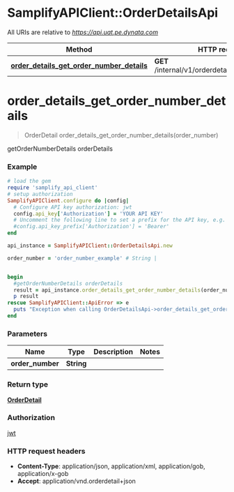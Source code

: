 # SamplifyAPIClient::OrderDetailsApi

All URIs are relative to *https://api.uat.pe.dynata.com*

Method | HTTP request | Description
------------- | ------------- | -------------
[**order_details_get_order_number_details**](OrderDetailsApi.md#order_details_get_order_number_details) | **GET** /internal/v1/orderdetails/{orderNumber}/ | getOrderNumberDetails orderDetails


# **order_details_get_order_number_details**
> OrderDetail order_details_get_order_number_details(order_number)

getOrderNumberDetails orderDetails

### Example
```ruby
# load the gem
require 'samplify_api_client'
# setup authorization
SamplifyAPIClient.configure do |config|
  # Configure API key authorization: jwt
  config.api_key['Authorization'] = 'YOUR API KEY'
  # Uncomment the following line to set a prefix for the API key, e.g. 'Bearer' (defaults to nil)
  #config.api_key_prefix['Authorization'] = 'Bearer'
end

api_instance = SamplifyAPIClient::OrderDetailsApi.new

order_number = 'order_number_example' # String | 


begin
  #getOrderNumberDetails orderDetails
  result = api_instance.order_details_get_order_number_details(order_number)
  p result
rescue SamplifyAPIClient::ApiError => e
  puts "Exception when calling OrderDetailsApi->order_details_get_order_number_details: #{e}"
end
```

### Parameters

Name | Type | Description  | Notes
------------- | ------------- | ------------- | -------------
 **order_number** | **String**|  | 

### Return type

[**OrderDetail**](OrderDetail.md)

### Authorization

[jwt](../README.md#jwt)

### HTTP request headers

 - **Content-Type**: application/json, application/xml, application/gob, application/x-gob
 - **Accept**: application/vnd.orderdetail+json



